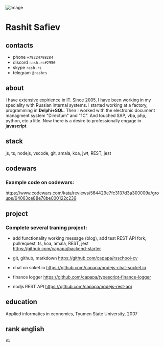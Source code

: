 ![Image](safiev.png "photo")

# Rashit Safiev

## contacts

- phone `+79224798284`
- discord `rash.rs#2956`
- skype `rash.rs`
- telegram `@rashrs`

## about

I have extensive expirience in IT. Since 2005, I have been working in my speciality with Russian internal systems.
I started working at a factory, programming in **Delphi+SQL**. Then I worked with the electronic document managment system "Directum" and "1C".
And touched SAP, vba, php, python, etc a litle.
Now there is a desire to professionally engage in **javascript**

## stack

js, ts, nodejs, vscode, git, amala, koa, jwt, REST, jest

## codewars

### Example code on codewars:

https://www.codewars.com/kata/reviews/564429e7fc3137d3a300009a/groups/64063ce88e78be000122c236

## project

### Complete several traning project:

- add functionality working message (blog), add test REST API
  fork, pullrequest, ts, koa, amala, REST, jest
  https://github.com/capapa/backend-starter

- git, github, markdown
  https://github.com/capapa/rsschool-cv

- chat on soket.io
  https://github.com/capapa/nodejs-chat-socket.io

- finance logger
  https://github.com/capapa/typescript-finance-logger

- nodjs REST API
  https://github.com/capapa/nodejs-rest-api

## education

Applied informatics in economics, Tyumen State University, 2007

## rank english

`B1`
